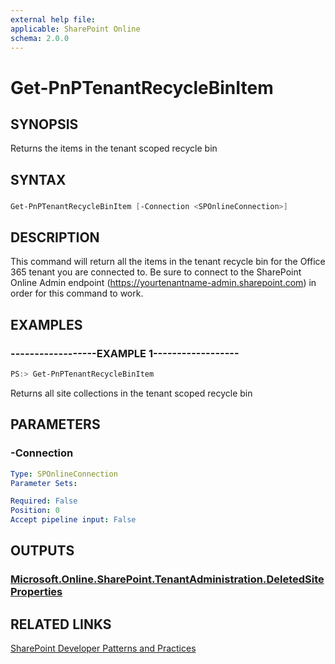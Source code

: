 ```yaml
---
external help file:
applicable: SharePoint Online
schema: 2.0.0
---
```

# Get-PnPTenantRecycleBinItem

## SYNOPSIS
Returns the items in the tenant scoped recycle bin

## SYNTAX 

### 
```powershell
Get-PnPTenantRecycleBinItem [-Connection <SPOnlineConnection>]
```

## DESCRIPTION
This command will return all the items in the tenant recycle bin for the Office 365 tenant you are connected to. Be sure to connect to the SharePoint Online Admin endpoint (https://yourtenantname-admin.sharepoint.com) in order for this command to work.

## EXAMPLES

### ------------------EXAMPLE 1------------------
```powershell
PS:> Get-PnPTenantRecycleBinItem
```

Returns all site collections in the tenant scoped recycle bin

## PARAMETERS

### -Connection


```yaml
Type: SPOnlineConnection
Parameter Sets: 

Required: False
Position: 0
Accept pipeline input: False
```

## OUTPUTS

### [Microsoft.Online.SharePoint.TenantAdministration.DeletedSiteProperties](https://msdn.microsoft.com/en-us/library/microsoft.online.sharepoint.tenantadministration.deletedsiteproperties.aspx)

## RELATED LINKS

[SharePoint Developer Patterns and Practices](http://aka.ms/sppnp)